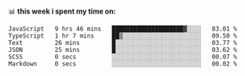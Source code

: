 📊 **this week i spent my time on:**
<!--START_SECTION:waka-->

```text
JavaScript   9 hrs 46 mins   ████████████████████▓░░░░   83.01 %
TypeScript   1 hr 7 mins     ██▒░░░░░░░░░░░░░░░░░░░░░░   09.50 %
Text         26 mins         █░░░░░░░░░░░░░░░░░░░░░░░░   03.77 %
JSON         25 mins         █░░░░░░░░░░░░░░░░░░░░░░░░   03.62 %
SCSS         0 secs          ░░░░░░░░░░░░░░░░░░░░░░░░░   00.07 %
Markdown     0 secs          ░░░░░░░░░░░░░░░░░░░░░░░░░   00.02 %
```

<!--END_SECTION:waka-->

